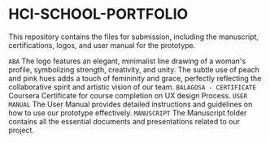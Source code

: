 # HCI-SCHOOL-PORTFOLIO
This repository contains the files for submission, including the manuscript, certifications, logos, and user manual for the prototype.

`ABA` The logo features an elegant, minimalist line drawing of a woman's profile, symbolizing strength, creativity, and unity. The subtle use of peach and pink hues adds a touch of femininity and grace, perfectly reflecting the collaborative spirit and artistic vision of our team. 
`BALAGOSA - CERTIFICATE` Coursera Certificate for course completion on UX design Process.
`USER MANUAL` The User Manual provides detailed instructions and guidelines on how to use our prototype effectively.
`MANUSCRIPT` The Manuscript folder contains all the essential documents and presentations related to our project. 

